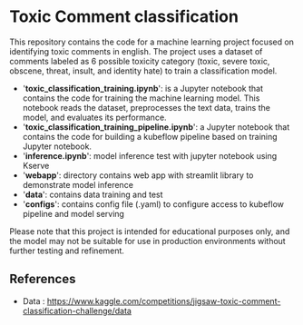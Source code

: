 # Toxic Comment classification

This repository contains the code for a machine learning project focused on identifying toxic comments in english. The project uses a dataset of comments labeled as 6 possible toxicity category (toxic, severe toxic, obscene, threat, insult, and identity hate) to train a classification model.

- '<b>toxic_classification_training.ipynb</b>': is a Jupyter notebook that contains the code for training the machine learning model. This notebook reads the dataset, preprocesses the text data, trains the model, and evaluates its performance.
- '<b>toxic_classification_training_pipeline.ipynb</b>': a Jupyter notebook that contains the code for building a kubeflow pipeline based on training Jupyter notebook.
- '<b>inference.ipynb</b>': model inference test with jupyter notebook using Kserve
- '<b>webapp</b>': directory contains web app with streamlit library to demonstrate model inference
- '<b>data</b>': contains data training and test
- '<b>configs</b>': contains config file (.yaml) to configure access to kubeflow pipeline and model serving

Please note that this project is intended for educational purposes only, and the model may not be suitable for use in production environments without further testing and refinement.

## References
- Data : https://www.kaggle.com/competitions/jigsaw-toxic-comment-classification-challenge/data
